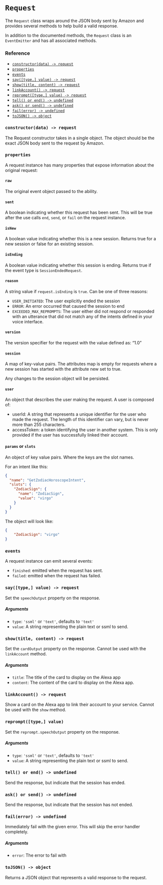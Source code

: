 # `Request`
The `Request` class wraps around the JSON body sent by Amazon and
provides several methods to help build a valid response.

In addition to the documented methods, the `Request` class is an
`EventEmitter` and has all associated methods.

### Reference
 - [`constructor(data) -> request`](#constructordata---request)
 - [`properties`](#properties)
 - [`events`](#events)
 - [`say([type,] value) -> request`](#saytype-value---request)
 - [`show(title, content) -> request`](#showtitle-content---request)
 - [`linkAccount() -> request`](#linkaccount---request)
 - [`reprompt([type,] value) -> request`](#reprompttype-value)
 - [`tell() or end() -> undefined`](#tell--end---undefined)
 - [`ask() or send() -> undefined`](#ask--send---undefined)
 - [`fail(error) -> undefined`](#failerror---undefined)
 - [`toJSON() -> object`](#tojson---object)


### `constructor(data) -> request`
The Request constructor takes in a single object. The object should be
the exact JSON body sent to the request by Amazon.

### `properties`
A request instance has many properties that expose information about the
original request:

#### `raw`
The original event object passed to the ability.

#### `sent`
A boolean indicating whether this request has been sent.
This will be true after the use calls `end`, `send`, or `fail` on the request instance.

#### `isNew`
A boolean value indicating whether this is a new session. Returns true for a new session or false for an existing session.

#### `isEnding`
A boolean value indicating whether this session is ending.
Returns true if the event type is `SessionEndedRequest`.

#### `reason`
A string value if `request.isEnding` is `true`. Can be one of three reasons:
 * `USER_INITIATED`: The user explicitly ended the session
 * `ERROR`: An error occurred that caused the session to end
 * `EXCEEDED_MAX_REPROMPTS`: The user either did not respond or responded with an utterance that did not match any of the intents defined in your voice interface.

#### `version`
The version specifier for the request with the value defined as: “1.0”

#### `session`
A map of key-value pairs. The attributes map is empty for requests where a new session has started with the attribute new set to true.

Any changes to the session object will be persisted.

#### `user`
An object that describes the user making the request. A user is composed of:
 * userId: A string that represents a unique identifier for the user who made the request. The length of this identifier can vary, but is never more than 255 characters.
 * accessToken: a token identifying the user in another system. This is only provided if the user has successfully linked their account.

#### `params` or `slots`
An object of key value pairs. Where the keys are the slot names.

For an intent like this:
```json
{
  "name": "GetZodiacHoroscopeIntent",
  "slots": {
    "ZodiacSign": {
      "name": "ZodiacSign",
      "value": "virgo"
    }
  }
}
```

The object will look like:
```json
{
    "ZodiacSign": "virgo"
}
```

### `events`
A request instance can emit several events:
 - `finished`: emitted when the request has sent.
 - `failed`:  emitted when the request has failed.


### `say([type,] value) -> request`
Set the `speechOutput` property on the response.

##### Arguments
 - `type`: `'ssml'` or `'text'`, defaults to `'text'`
 - `value`: A string representing the plain text or ssml to send.

### `show(title, content) -> request`
Set the `cardOutput` property on the response. Cannot be used
with the `linkAccount` method.

##### Arguments
 - `title`: The title of the card to display on the Alexa app
 - `content`: The content of the card to display on the Alexa app.

### `linkAccount() -> request`
Show a card on the Alexa app to link their account to your service. Cannot be used with the `show` method.

### `reprompt([type,] value)`
Set the `reprompt.speechOutput` property on the response.

##### Arguments
 - `type`: `'ssml'` or `'text'`, defaults to `'text'`
 - `value`: A string representing the plain text or ssml to send.

### `tell() or end() -> undefined`
Send the response, but indicate that the session has ended.

### `ask() or send() -> undefined`
Send the response, but indicate that the session has not ended.

### `fail(error) -> undefined`
Immediately fail with the given error. This will skip the error handler
completely.

##### Arguments
 - `error`: The error to fail with

### `toJSON() -> object`
Returns a JSON object that represents a valid response to the request.
